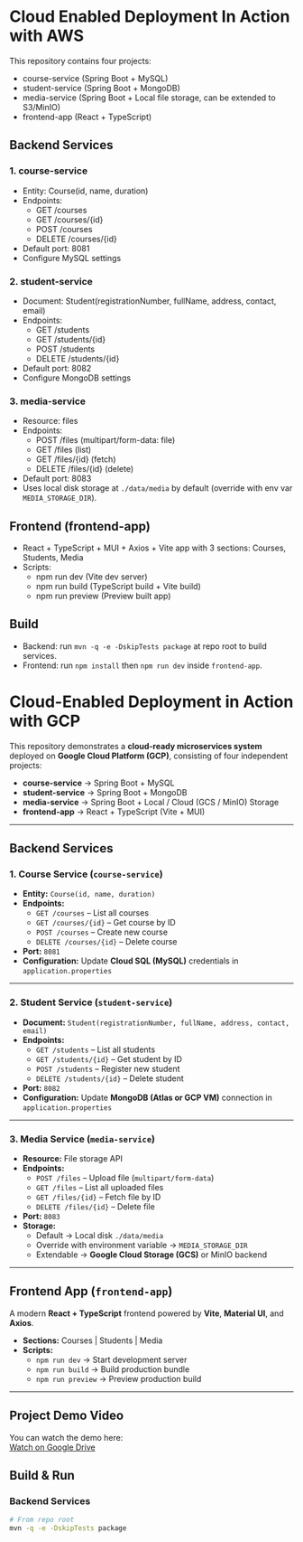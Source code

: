 # Cloud Enabled Deployment In Action with AWS

This repository contains four projects:

- course-service (Spring Boot + MySQL)
- student-service (Spring Boot + MongoDB)
- media-service (Spring Boot + Local file storage, can be extended to S3/MinIO)
- frontend-app (React + TypeScript)

## Backend Services

### 1. course-service
- Entity: Course(id, name, duration)
- Endpoints:
  - GET /courses
  - GET /courses/{id}
  - POST /courses
  - DELETE /courses/{id}
- Default port: 8081
- Configure MySQL settings

### 2. student-service
- Document: Student(registrationNumber, fullName, address, contact, email)
- Endpoints:
  - GET /students
  - GET /students/{id}
  - POST /students
  - DELETE /students/{id}
- Default port: 8082
- Configure MongoDB settings

### 3. media-service
- Resource: files
- Endpoints:
  - POST /files (multipart/form-data: file)
  - GET /files (list)
  - GET /files/{id} (fetch)
  - DELETE /files/{id} (delete)
- Default port: 8083
- Uses local disk storage at `./data/media` by default (override with env var `MEDIA_STORAGE_DIR`).

## Frontend (frontend-app)
- React + TypeScript + MUI + Axios + Vite app with 3 sections: Courses, Students, Media
- Scripts:
  - npm run dev (Vite dev server)
  - npm run build (TypeScript build + Vite build)
  - npm run preview (Preview built app)

## Build

- Backend: run `mvn -q -e -DskipTests package` at repo root to build services.
- Frontend: run `npm install` then `npm run dev` inside `frontend-app`.




# Cloud-Enabled Deployment in Action with GCP

This repository demonstrates a **cloud-ready microservices system** deployed on **Google Cloud Platform (GCP)**, consisting of four independent projects:

- **course-service** → Spring Boot + MySQL
- **student-service** → Spring Boot + MongoDB
- **media-service** → Spring Boot + Local / Cloud (GCS / MinIO) Storage
- **frontend-app** → React + TypeScript (Vite + MUI)

---

## Backend Services

### 1. Course Service (`course-service`)
- **Entity:** `Course(id, name, duration)`
- **Endpoints:**
  - `GET /courses` – List all courses
  - `GET /courses/{id}` – Get course by ID
  - `POST /courses` – Create new course
  - `DELETE /courses/{id}` – Delete course
- **Port:** `8081`
- **Configuration:** Update **Cloud SQL (MySQL)** credentials in `application.properties`

---

### 2. Student Service (`student-service`)
- **Document:** `Student(registrationNumber, fullName, address, contact, email)`
- **Endpoints:**
  - `GET /students` – List all students
  - `GET /students/{id}` – Get student by ID
  - `POST /students` – Register new student
  - `DELETE /students/{id}` – Delete student
- **Port:** `8082`
- **Configuration:** Update **MongoDB (Atlas or GCP VM)** connection in `application.properties`

---

### 3. Media Service (`media-service`)
- **Resource:** File storage API
- **Endpoints:**
  - `POST /files` – Upload file (`multipart/form-data`)
  - `GET /files` – List all uploaded files
  - `GET /files/{id}` – Fetch file by ID
  - `DELETE /files/{id}` – Delete file
- **Port:** `8083`
- **Storage:**
  - Default → Local disk `./data/media`
  - Override with environment variable → `MEDIA_STORAGE_DIR`
  - Extendable → **Google Cloud Storage (GCS)** or MinIO backend

---

## Frontend App (`frontend-app`)
A modern **React + TypeScript** frontend powered by **Vite**, **Material UI**, and **Axios**.
- **Sections:** Courses | Students | Media
- **Scripts:**
  - `npm run dev` → Start development server
  - `npm run build` → Build production bundle
  - `npm run preview` → Preview production build

---

## Project Demo Video
You can watch the demo here:  
[Watch on Google Drive](https://drive.google.com/drive/folders/1mSjgTxyEjO0e0cS-WyBdkq9xGCUNvRi_?usp=sharing)


## Build & Run

### Backend Services
```bash
# From repo root
mvn -q -e -DskipTests package



